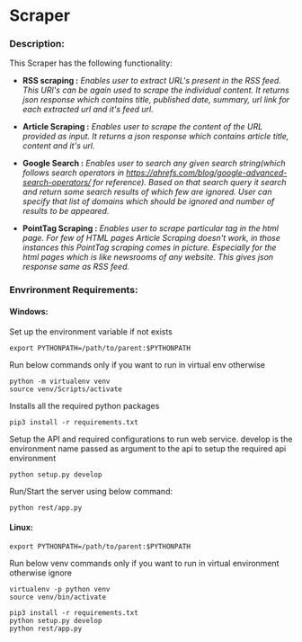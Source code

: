 # Scraper

### Description:

This Scraper has the following functionality:

- **RSS scraping :** _Enables user to extract URL's present in the RSS feed. This URl's can be again used to scrape the individual content. It returns json response which contains title, published date, summary, url link for each extracted url and it's feed url._

- **Article Scraping :** _Enables user to scrape the content of the URL provided as input. It returns a json response which contains article title, content and it's url._

- **Google Search :** _Enables user to search any given search string(which follows search operators in https://ahrefs.com/blog/google-advanced-search-operators/ for reference). Based on that search query it search and return some search results of which few are ignored. User can specify that list of domains which should be ignored and number of results to be appeared._

- **PointTag Scraping :** _Enables user to scrape particular tag in the html page. For few of HTML pages Article Scraping doesn't work, in those instances this PointTag scraping comes in picture. Especially for the html pages which is like newsrooms of any website. This gives json response same as RSS feed._


### Envrironment Requirements:

#### Windows:

Set up the environment variable if not exists
```
export PYTHONPATH=/path/to/parent:$PYTHONPATH
```


Run below commands only if you want to run in virtual env otherwise
```
python -m virtualenv venv
source venv/Scripts/activate
```


Installs all the required python packages
```
pip3 install -r requirements.txt
```

Setup the API and required configurations to run web service. develop is the environment name passed as argument to the api to setup the required api environment
```
python setup.py develop
```

Run/Start the server using below command:
```
python rest/app.py
```

#### Linux:

```
export PYTHONPATH=/path/to/parent:$PYTHONPATH   
```

Run below venv commands only if you want to run in virtual environment otherwise ignore
```
virtualenv -p python venv
source venv/bin/activate
```

```
pip3 install -r requirements.txt
python setup.py develop
python rest/app.py
```
